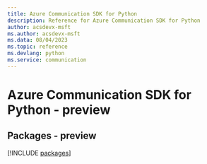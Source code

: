 ```yaml
---
title: Azure Communication SDK for Python
description: Reference for Azure Communication SDK for Python
author: acsdevx-msft
ms.author: acsdevx-msft
ms.data: 08/04/2023
ms.topic: reference
ms.devlang: python
ms.service: communication
---
```

# Azure Communication SDK for Python - preview
## Packages - preview
[!INCLUDE [packages](communication-index.md)]